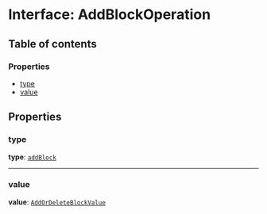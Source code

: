 # Interface: AddBlockOperation

## Table of contents

### Properties

* [type](/auto-docs/document/interfaces/AddBlockOperation.md#type)
* [value](/auto-docs/document/interfaces/AddBlockOperation.md#value)

## Properties

### type

**type**: [`addBlock`](/auto-docs/document/enums/OperationType.md#addblock)

***

### value

**value**: [`AddOrDeleteBlockValue`](/auto-docs/document/interfaces/AddOrDeleteBlockValue.md)
